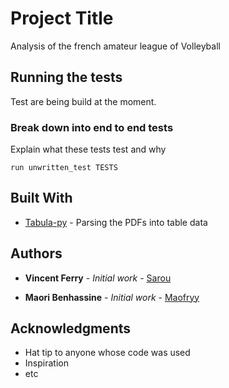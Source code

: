 # Project Title

Analysis of the french amateur league of Volleyball


<!---
## Getting Started

These instructions will get you a copy of the project up and running on your local machine for development and testing purposes. See deployment for notes on how to deploy the project on a live system.

### Prerequisites

What things you need to install the software and how to install them

```
Give examples
```

### Installing

A step by step series of examples that tell you how to get a development env running

Say what the step will be

```
Give the example
```

And repeat

```
until finished
```

End with an example of getting some data out of the system or using it for a little demo
--->
## Running the tests

Test are being build at the moment.

### Break down into end to end tests

Explain what these tests test and why

```
run unwritten_test TESTS
```

## Built With

* [Tabula-py](https://pypi.org/project/tabula-py/) - Parsing the PDFs into table data

## Authors

* **Vincent Ferry** - *Initial work* - [Sarou](https://github.com/VincentFerry)

* **Maori Benhassine** - *Initial work* - [Maofryy](https://github.com/Maofryy)


## Acknowledgments

* Hat tip to anyone whose code was used
* Inspiration
* etc